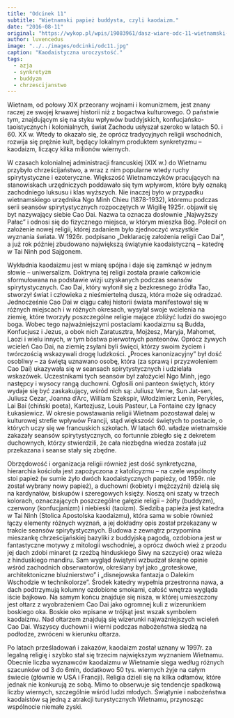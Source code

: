 ```yaml
---
title: "Odcinek 11"
subtitle: "Wietnamski papież buddysta, czyli kaodaizm."
date: "2016-08-11"
original: "https://wykop.pl/wpis/19083961/dasz-wiare-odc-11-wietnamski-papiez-buddysta-czyli"
author: luvencedus
image: "../../images/odcinki/odc11.jpg"
caption: "Kaodaistyczna uroczystość."
tags:
  - azja
  - synkretyzm
  - buddyzm
  - chrzescijanstwo
---
```


Wietnam, od połowy XIX przeorany wojnami i komunizmem, jest znany raczej ze swojej krwawej historii niż z bogactwa kulturowego. O państwie tym, znajdującym się na styku wpływów buddyjskich, konfucjańsko-taoistycznych i kolonialnych, świat Zachodu usłyszał szeroko w latach 50. i 60. XX w. Wtedy to okazało się, że oprócz tradycyjnych religii wschodnich, rozwija się prężnie kult, będący lokalnym produktem synkretyzmu – kaodaizm, liczący kilka milionów wiernych.

W czasach kolonialnej administracji francuskiej (XIX w.) do Wietnamu przybyło chrześcijaństwo, a wraz z nim popularne wtedy ruchy spirytystyczne i ezoteryczne. Większość Wietnamczyków pracujących na stanowiskach urzędniczych poddawało się tym wpływom, które były oznaką zachodniego luksusu i klas wyższych. Nie inaczej było w przypadku wietnamskiego urzędnika Ngo Minh Chieu (1878-1932), któremu podczas serii seansów spirytystycznych rozpoczętych w Wigilię 1925r. objawił się byt nazywający siebie Cao Dai. Nazwa ta oznacza dosłownie „Najwyższy Pałac” i odnosi się do fizycznego miejsca, w którym mieszka Bóg. Polecił on założenie nowej religii, której zadaniem było zjednoczyć wszystkie wyznania świata. W 1926r. podpisano „Deklarację założenia religii Cao Dai”, a już rok później zbudowano największą świątynie kaodaistyczną – katedrę w Tai Ninh pod Sajgonem.

Wykładnia kaodaizmu jest w miarę spójna i daje się zamknąć w jednym słowie – uniwersalizm. Doktryna tej religii została prawie całkowicie sformułowana na podstawie wizji uzyskanych podczas seansów spirytystycznych. Cao Dai, który wyłonił się z bezkresnego źródła Tao, stworzył świat i człowieka z nieśmiertelną duszą, która może się odradzać. Jednocześnie Cao Dai w ciągu całej historii świata manifestował się w różnych miejscach i w różnych okresach, wysyłał swoje wcielenia na ziemię, które tworzyły poszczególne religie mające zbliżyć ludzi do swojego boga. Wobec tego najważniejszymi postaciami kaodaizmu są Budda, Konfucjusz i Jezus, a obok nich Zaratusztra, Mojżesz, Maryja, Mahomet, Laozi i wielu innych, w tym bóstwa pierwotnych panteonów. Oprócz żywych wcieleń Cao Dai, na ziemię zsyłani byli święci, którzy swoim życiem i twórczością wskazywali drogę ludzkości. „Proces kanonizacyjny” był dość osobliwy – za świętą uznawano osobę, która (za sprawą i przyzwoleniem Cao Dai) ukazywała się w seansach spirytystycznych i udzielała wskazówek. Uczestnikami tych seansów był założyciel Ngo Minh, jego następcy i wysocy rangą duchowni. Ogłosili oni panteon świętych, który wydaje się być zaskakujący, wśród nich są: Juliusz Verne, Sun Jat-sen, Juliusz Cezar, Joanna d’Arc, William Szekspir, Włodzimierz Lenin, Perykles, Lai Bai (chiński poeta), Kartezjusz, Louis Pasteur, La Fontaine czy Ignacy Łukasiewicz. W okresie powstawania religii Wietnam pozostawał dalej w kulturowej strefie wpływów Francji, stąd większość świętych to postacie, o których uczy się we francuskich szkołach. W latach 60. władze wietnamskie zakazały seansów spirytystycznych, co fortunnie zbiegło się z dekretem duchownych, którzy stwierdzili, że cała niezbędna wiedza została już przekazana i seanse stały się zbędne.

Obrzędowość i organizacja religii również jest dość synkretyczna, hierarchia kościoła jest zapożyczona z katolicyzmu – na czele wspólnoty stoi papież (w sumie żyło dwóch kaodaistycznych papieży, od 1959r. nie został wybrany nowy papież), a duchowni (kobiety i mężczyźni) dzielą się na kardynałów, biskupów i szeregowych księży. Noszą oni szaty w trzech kolorach, oznaczających poszczególne gałęzie religii – żółty (buddyzm), czerwony (konfucjanizm) i niebieski (taoizm). Siedzibą papieża jest katedra w Tai Ninh (Stolica Apostolska kaodaizmu), która sama w sobie również łączy elementy różnych wyznań, a jej dokładny opis został przekazany w trakcie seansów spirytystycznych. Budowa z zewnątrz przypomina mieszankę chrześcijańskiej bazyliki z buddyjską pagodą, ozdobiona jest w fantastyczne motywy z mitologii wschodniej, a oprócz dwóch wież z przodu jej dach zdobi minaret (z rzeźbą hinduskiego Śiwy na szczycie) oraz wieża z hinduskiego mandiru. Sam wygląd świątyni wzbudzał skrajne opinie wśród zachodnich obserwatorów, określany był jako „groteskowe, architektoniczne bluźnierstwo” i „disnejowska fantazja o Dalekim Wschodzie w technikolorze”. Środek katedry wypełnia przestronna nawa, a dach podtrzymują kolumny ozdobione smokami, całość wnętrza wygląda iście bajkowo. Na samym końcu znajduje się nisza, w której umieszczony jest ołtarz z wyobrażeniem Cao Dai jako ogromnej kuli z wizerunkiem boskiego oka. Boskie oko wpisane w trójkąt jest wszak symbolem kaodaizmu. Nad ołtarzem znajdują się wizerunki najważniejszych wcieleń Cao Dai. Wszyscy duchowni i wierni podczas nabożeństwa siedzą na podłodze, zwróceni w kierunku ołtarza.

Po latach prześladowań i zakazów, kaodaizm został uznany w 1997r. za legalną religię i szybko stał się trzecim największym wyznaniem Wietnamu. Obecnie liczba wyznawców kaodaizmu w Wietnamie sięga według różnych szacunków od 3 do 6mln, dodatkowo 50 tys. wiernych żyje na całym świecie (głównie w USA i Francji). Religia dzieli się na kilka odłamów, które jednak nie konkurują ze sobą. Mimo to obserwuje się tendencje spadkową liczby wiernych, szczególnie wśród ludzi młodych. Świątynie i nabożeństwa kaodaistów są jedną z atrakcji turystycznych Wietnamu, przynosząc wspólnocie niemałe zyski.
